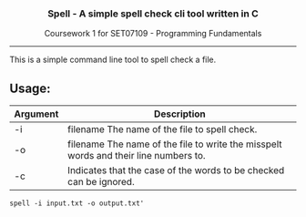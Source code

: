 <h3 align="center">Spell - A simple spell check cli tool written in C</h3>
<p align="center">
  Coursework 1 for SET07109 - Programming Fundamentals
</p>

---

This is a simple command line tool to spell check a file.

## Usage: 

Argument | Description
--- | ---
-i | filename The name of the file to spell check.
-o | filename The name of the file to write the misspelt words and their line numbers to.
-c | Indicates that the case of the words to be checked can be ignored.

```
spell -i input.txt -o output.txt'
```
